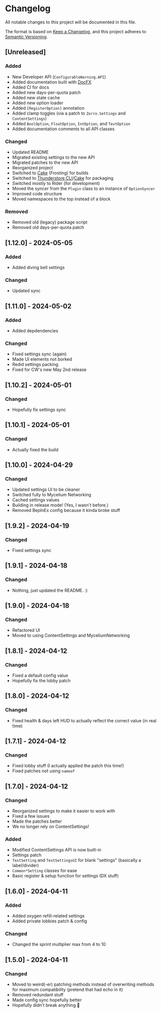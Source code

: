 # Changelog

All notable changes to this project will be documented in this file.

The format is based on [Keep a Changelog](https://keepachangelog.com/en/1.1.0/),
and this project adheres to [Semantic Versioning](https://semver.org/spec/v2.0.0.html).

## [Unreleased]

### Added

- New Developer API (`ConfigurableWarning.API`)
- Added documentation built with [DocFX](https://dotnet.github.io/docfx/)
- Added CI for docs
- Added new days-per-quota patch
- Added new state cache
- Added new option loader
- Added `[RegisterOption]` annotation
- Added clamp toggles (via a patch to `Zorro.Settings` and `ContentSettings`)
- Added `BoolOption`, `FloatOption`, `IntOption`, and `TextOption`
- Added documentation comments to all API classes

### Changed

- Updated README
- Migrated existing settings to the new API
- Migrated patches to the new API
- Reorganized project
- Switched to [Cake](https://cakebuild.net/) (Frosting) for builds
- Switched to [Thunderstore CLI](https://github.com/thunderstore-io/thunderstore-cli)/[Cake](https://cakebuild.net/) for packaging
- Switched mostly to Rider (for development)
- Moved the syncer from the `Plugin` class to an instance of `OptionSyncer`
- Improved code structure
- Moved namespaces to the top instead of a block

### Removed

- Removed old (legacy) package script
- Removed old days-per-quota patch

## [1.12.0] - 2024-05-05

### Added

- Added diving bell settings

### Changed

- Updated sync

## [1.11.0] - 2024-05-02

### Added

- Added depdendencies

### Changed

- Fixed settings sync (again)
- Made UI elements not borked
- Redid settings packing
- Fixed for CW's new May 2nd release

## [1.10.2] - 2024-05-01

### Changed

- Hopefully fix settings sync

## [1.10.1] - 2024-05-01

### Changed

- Actually fixed the build

## [1.10.0] - 2024-04-29

### Changed

- Updated settings UI to be cleaner
- Switched fully to Mycelium Networking
- Cached settings values
- Building in release mode! (Yes, I wasn't before.)
- Removed BepInEx config because it kinda broke stuff

## [1.9.2] - 2024-04-19

### Changed

- Fixed settings sync

## [1.9.1] - 2024-04-18

### Changed

- Nothing, just updated the README. :)

## [1.9.0] - 2024-04-18

### Changed

- Refactored UI
- Moved to using ContentSettings and MyceliumNetworking

## [1.8.1] - 2024-04-12

### Changed

- Fixed a default config value
- Hopefully fix the lobby patch

## [1.8.0] - 2024-04-12

### Changed

- Fixed health & days left HUD to actually reflect the correct value (in real time)

## [1.7.1] - 2024-04-12

### Changed

- Fixed lobby stuff (I actually applied the patch this time!)
- Fixed patches not using `nameof`

## [1.7.0] - 2024-04-12

### Changed

- Reorganized settings to make it easier to work with
- Fixed a few issues
- Made the patches better
- We no longer rely on ContentSettings!

### Added

- Modified ContentSettings API is now built-in
- Settings patch
- `TextSetting` and `TextSettingsUI` for blank "settings" (basically a label/divider)
- `Common*Setting` classes for ease
- Basic register & setup function for settings (DX stuff)

## [1.6.0] - 2024-04-11

### Added

- Added oxygen refill-related settings
- Added private lobbies patch & config

### Changed

- Changed the sprint multiplier max from 4 to 10

## [1.5.0] - 2024-04-11

### Changed

- Moved to weird(-er) patching methods instead of overwriting methods for maximum compatibility (pretend that had echo
  in it)
- Removed redundant stuff
- Made config sync hopefully better
- Hopefully didn't break anything :pray:
